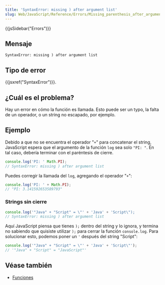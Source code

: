 ```yaml
---
title: 'SyntaxError: missing ) after argument list'
slug: Web/JavaScript/Reference/Errors/Missing_parenthesis_after_argument_list
---
```


{{jsSidebar("Errors")}}

## Mensaje

```
SyntaxError: missing ) after argument list
```

## Tipo de error

{{jsxref("SyntaxError")}}.

## ¿Cuál es el problema?

Hay un error en cómo la función es llamada. Esto puede ser un typo, la falta de un operador, o un string no escapado, por ejemplo.

## Ejemplo

Debido a que no se encuentra el operador "`+`" para concatenar el string, JavaScript espera que el argumento de la función `log` sea solo `"PI: "`. En tal caso, debería terminar con el paréntesis de cierre.

```js example-bad
console.log('PI: ' Math.PI);
// SyntaxError: missing ) after argument list
```

Puedes corregir la llamada del `log`, agregando el operador "`+`":

```js example-good
console.log('PI: ' + Math.PI);
// "PI: 3.141592653589793"
```

### Strings sin cierre

```js example-bad
console.log('"Java" + "Script" = \"' + 'Java' + 'Script\");
// SyntaxError: missing ) after argument list
```

Aquí JavaScript piensa que tienes `);` dentro del string y lo ignora, y termina no sabiendo que quisiste utilizar `);` para cerrar la función `console.log`. Para solucionar esto, podemos poner un `'` después del string "Script":

```js example-good
console.log('"Java" + "Script" = \"' + 'Java' + 'Script\"');
// '"Java" + "Script" = "JavaScript"'
```

## Véase también

- [Funciones](/es/docs/Web/JavaScript/Guide/Funciones)
